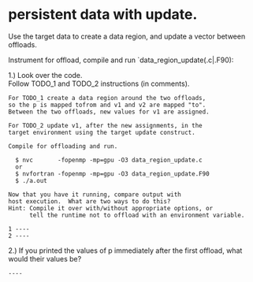 # persistent data with update.

Use the target data to create a data region,
and update a vector between offloads.

Instrument for offload, compile and run `data_region_update(.c|.F90):

1.) Look over the code.  
    Follow  TODO_1 and TODO_2 instructions (in comments).  

    For TODO_1 create a data region around the two offloads,
    so the p is mapped tofrom and v1 and v2 are mapped "to".
    Between the two offloads, new values for v1 are assigned.

    For TODO_2 update v1, after the new assignments, in the 
    target environment using the target update construct.

    Compile for offloading and run.

      $ nvc       -fopenmp -mp=gpu -O3 data_region_update.c 
      or
      $ nvfortran -fopenmp -mp=gpu -O3 data_region_update.F90
      $ ./a.out

    Now that you have it running, compare output with
    host execution.  What are two ways to do this?
    Hint: Compile it over with/without appropriate options, or
          tell the runtime not to offload with an environment variable.

    1 ---- 
    2 ---- 

2.) If you printed the values of p immediately after the first
    offload, what would their values be?

    ---- 
